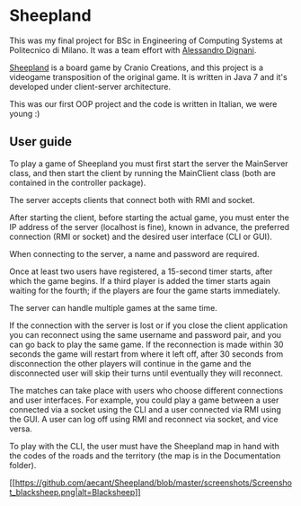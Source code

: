# Sheepland
This was my final project for BSc in Engineering of Computing Systems at Politecnico di Milano.
It was a team effort with [Alessandro Dignani](https://github.com/alessandrodignani).

[Sheepland](https://www.amazon.it/Cranio-Creations-CC012-Gioco-Sheepland/dp/B008JY9D7U) is a board game by Cranio Creations, and this project is a videogame transposition of the original game.
It is written in Java 7 and it's developed under client-server architecture.

This was our first OOP project and the code is written in Italian, we were young :)

## User guide
To play a game of Sheepland you must first start the server the MainServer class, and then start the client by running the MainClient class (both are contained in the controller package).

The server accepts clients that connect both with RMI and socket.

After starting the client, before starting the actual game, you must enter the IP address of the server (localhost is fine), known in advance, the preferred connection (RMI or socket) and the desired user interface (CLI or GUI).

When connecting to the server, a name and password are required.

Once at least two users have registered, a 15-second timer starts, after which the game begins. If a third player is added the timer starts again waiting for the fourth; if the players are four the game starts immediately.

The server can handle multiple games at the same time.

If the connection with the server is lost or if you close the client application you can reconnect using the same username and password pair, and you can go back to play the same game. If the reconnection is made within 30 seconds the game will restart from where it left off, after 30 seconds from disconnection the other players will continue in the game and the disconnected user will skip their turns until eventually they will reconnect.

The matches can take place with users who choose different connections and user interfaces. For example, you could play a game between a user connected via a socket using the CLI and a user connected via RMI using the GUI. A user can log off using RMI and reconnect via socket, and vice versa.

To play with the CLI, the user must have the Sheepland map in hand with the codes of the roads and the territory (the map is in the Documentation folder).

[[https://github.com/aecant/Sheepland/blob/master/screenshots/Screenshot_blacksheep.png|alt=Blacksheep]]
